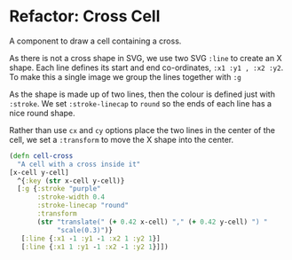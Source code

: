 # Refactor: Cross Cell

A component to draw a cell containing a cross.

As there is not a cross shape in SVG, we use two SVG `:line` to create an X shape.  Each line defines its start and end co-ordinates, `:x1 :y1 , :x2 :y2`.  To make this a single image we group the lines together with `:g`

As the shape is made up of two lines, then the colour is defined just with `:stroke`.  We set `:stroke-linecap` to `round` so the ends of each line has a nice round shape.

Rather than use `cx` and `cy` options place the two lines in the center of the cell, we set a `:transform` to move the X shape into the center.


```clojure
(defn cell-cross
  "A cell with a cross inside it"
[x-cell y-cell]
  ^{:key (str x-cell y-cell)}
  [:g {:stroke "purple"
       :stroke-width 0.4
       :stroke-linecap "round"
       :transform
       (str "translate(" (+ 0.42 x-cell) "," (+ 0.42 y-cell) ") "
            "scale(0.3)")}
   [:line {:x1 -1 :y1 -1 :x2 1 :y2 1}]
   [:line {:x1 1 :y1 -1 :x2 -1 :y2 1}]])
```

